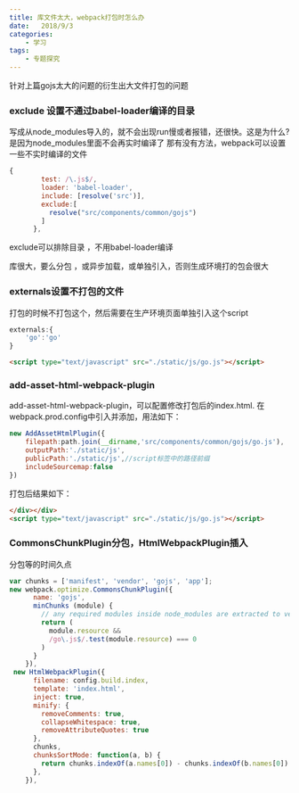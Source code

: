 ```yaml
---
title: 库文件太大，webpack打包时怎么办
date:   2018/9/3
categories: 
    - 学习
tags:
    - 专题探究
---
```


针对上篇gojs太大的问题的衍生出大文件打包的问题

### exclude 设置不通过babel-loader编译的目录
写成从node_modules导入的，就不会出现run慢或者报错，还很快。这是为什么?
是因为node_modules里面不会再实时编译了
那有没有方法，webpack可以设置一些不实时编译的文件
```js
{
        test: /\.js$/,
        loader: 'babel-loader',
        include: [resolve('src')],
        exclude:[
          resolve("src/components/common/gojs")
        ]
      },
```
exclude可以排除目录 ，不用babel-loader编译

库很大，要么分包 ，或异步加载，或单独引入，否则生成环境打的包会很大

### externals设置不打包的文件
打包的时候不打包这个，然后需要在生产环境页面单独引入这个script
```js
externals:{
    'go':'go'
}
```
```html
<script type="text/javascript" src="./static/js/go.js"></script>
```


### add-asset-html-webpack-plugin
add-asset-html-webpack-plugin，可以配置修改打包后的index.html.
在webpack.prod.config中引入并添加，用法如下：
```js
new AddAssetHtmlPlugin({
    filepath:path.join(__dirname,'src/components/common/gojs/go.js'),
    outputPath:'./static/js',
    publicPath:'./static/js',//script标签中的路径前缀
    includeSourcemap:false
})
```
打包后结果如下：
```html
</div></div>
<script type="text/javascript" src="./static/js/go.js"></script>
```

### CommonsChunkPlugin分包，HtmlWebpackPlugin插入
分包等的时间久点
```js
var chunks = ['manifest', 'vendor', 'gojs', 'app'];
new webpack.optimize.CommonsChunkPlugin({
      name: 'gojs',
      minChunks (module) {
        // any required modules inside node_modules are extracted to vendor
        return (
          module.resource &&
          /go\.js$/.test(module.resource) === 0
        )
      }
    }),
 new HtmlWebpackPlugin({
      filename: config.build.index,
      template: 'index.html',
      inject: true,
      minify: {
        removeComments: true,
        collapseWhitespace: true,
        removeAttributeQuotes: true
      },
      chunks,
      chunksSortMode: function(a, b) {
        return chunks.indexOf(a.names[0]) - chunks.indexOf(b.names[0])
      },
    }),
```